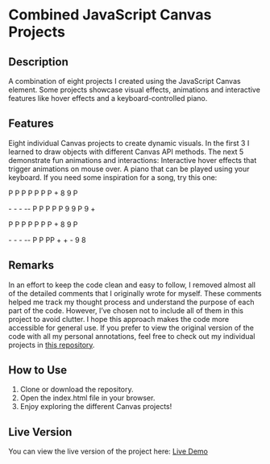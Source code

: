 # **Combined JavaScript Canvas Projects**

## **Description**
A combination of eight projects I created using the JavaScript Canvas element. 
Some projects showcase visual effects, animations and interactive features like hover effects and a keyboard-controlled piano.

## **Features**
Eight individual Canvas projects to create dynamic visuals.
In the first 3 I learned to draw objects with different Canvas API methods.
The next 5 demonstrate fun animations and interactions:
Interactive hover effects that trigger animations on mouse over.
A piano that can be played using your keyboard.
If you need some inspiration for a song, try this one:


P P P  P P P P + 8 9 P

\- \- \- -- P P P P P 9 9 P 9  +

P P P  P P P P + 8 9 P

\- \- \- -- P P PP + + - 9 8


## **Remarks**
In an effort to keep the code clean and easy to follow, I removed almost all of the detailed comments that I originally wrote for myself. 
These comments helped me track my thought process and understand the purpose of each part of the code. 
However, I’ve chosen not to include all of them in this project to avoid clutter.
I hope this approach makes the code more accessible for general use.
If you prefer to view the original version of the code with all my personal annotations, 
feel free to check out my individual projects in [this repository](https://robinsrepository.github.io/individual-canvas-projects/).

## **How to Use**
1. Clone or download the repository.
3. Open the index.html file in your browser.
5. Enjoy exploring the different Canvas projects!

## **Live Version**
You can view the live version of the project here: [Live Demo](https://robinsrepository.github.io/javascript-canvas/)


